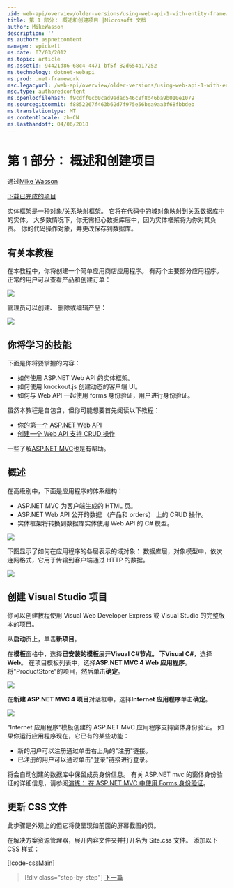```yaml
---
uid: web-api/overview/older-versions/using-web-api-1-with-entity-framework-5/using-web-api-with-entity-framework-part-1
title: 第 1 部分： 概述和创建项目 |Microsoft 文档
author: MikeWasson
description: ''
ms.author: aspnetcontent
manager: wpickett
ms.date: 07/03/2012
ms.topic: article
ms.assetid: 94421d86-68c4-4471-bf5f-82d654a17252
ms.technology: dotnet-webapi
ms.prod: .net-framework
msc.legacyurl: /web-api/overview/older-versions/using-web-api-1-with-entity-framework-5/using-web-api-with-entity-framework-part-1
msc.type: authoredcontent
ms.openlocfilehash: f9cdff0cb0cad9adad546c8f8d46ba9b010e1079
ms.sourcegitcommit: f8852267f463b62d7f975e56bea9aa3f68fbbdeb
ms.translationtype: MT
ms.contentlocale: zh-CN
ms.lasthandoff: 04/06/2018
---
```

<a name="part-1-overview-and-creating-the-project"></a>第 1 部分： 概述和创建项目
====================
通过[Mike Wasson](https://github.com/MikeWasson)

[下载已完成的项目](http://code.msdn.microsoft.com/ASP-NET-Web-API-with-afa30545)

实体框架是一种对象/关系映射框架。 它将在代码中的域对象映射到关系数据库中的实体。 大多数情况下，你无需担心数据库层中，因为实体框架将为你对其负责。 你的代码操作对象，并更改保存到数据库。

## <a name="about-the-tutorial"></a>有关本教程

在本教程中，你将创建一个简单应用商店应用程序。 有两个主要部分应用程序。 正常的用户可以查看产品和创建订单：

![](using-web-api-with-entity-framework-part-1/_static/image1.png)

管理员可以创建、 删除或编辑产品：

![](using-web-api-with-entity-framework-part-1/_static/image2.png)

## <a name="skills-youll-learn"></a>你将学习的技能

下面是你将要掌握的内容：

- 如何使用 ASP.NET Web API 的实体框架。
- 如何使用 knockout.js 创建动态的客户端 UI。
- 如何与 Web API 一起使用 forms 身份验证，用户进行身份验证。

虽然本教程是自包含，但你可能想要首先阅读以下教程：

- [你的第一个 ASP.NET Web API](../../getting-started-with-aspnet-web-api/tutorial-your-first-web-api.md)
- [创建一个 Web API 支持 CRUD 操作](../creating-a-web-api-that-supports-crud-operations.md)

一些了解[ASP.NET MVC](../../../../mvc/index.md)也是有帮助。

## <a name="overview"></a>概述

在高级别中，下面是应用程序的体系结构：

- ASP.NET MVC 为客户端生成的 HTML 页。
- ASP.NET Web API 公开的数据 （产品和 orders） 上的 CRUD 操作。
- 实体框架将转换到数据库实体使用 Web API 的 C# 模型。

![](using-web-api-with-entity-framework-part-1/_static/image3.png)

下图显示了如何在应用程序的各层表示的域对象： 数据库层，对象模型中，依次连网格式，它用于传输到客户端通过 HTTP 的数据。

![](using-web-api-with-entity-framework-part-1/_static/image4.png)

## <a name="create-the-visual-studio-project"></a>创建 Visual Studio 项目

你可以创建教程使用 Visual Web Developer Express 或 Visual Studio 的完整版本的项目。

从**启动**页上，单击**新项目**。

在**模板**窗格中，选择**已安装的模板**展开**Visual C#**节点。 下**Visual C#**，选择**Web**。 在项目模板列表中，选择**ASP.NET MVC 4 Web 应用程序**。 将"ProductStore"的项目，然后单击**确定**。

![](using-web-api-with-entity-framework-part-1/_static/image5.png)

在**新建 ASP.NET MVC 4 项目**对话框中，选择**Internet 应用程序**单击**确定**。

![](using-web-api-with-entity-framework-part-1/_static/image6.png)

"Internet 应用程序"模板创建的 ASP.NET MVC 应用程序支持窗体身份验证。 如果你运行应用程序现在，它已有的某些功能：

- 新的用户可以注册通过单击右上角的"注册"链接。
- 已注册的用户可以通过单击"登录"链接进行登录。

将会自动创建的数据库中保留成员身份信息。 有关 ASP.NET mvc 的窗体身份验证的详细信息，请参阅[演练： 在 ASP.NET MVC 中使用 Forms 身份验证](https://msdn.microsoft.com/library/ff398049(VS.98).aspx)。

## <a name="update-the-css-file"></a>更新 CSS 文件

此步骤是外观上的但它将使呈现如前面的屏幕截图的页。

在解决方案资源管理器，展开内容文件夹并打开名为 Site.css 文件。 添加以下 CSS 样式：

[!code-css[Main](using-web-api-with-entity-framework-part-1/samples/sample1.css)]

> [!div class="step-by-step"]
> [下一篇](using-web-api-with-entity-framework-part-2.md)
